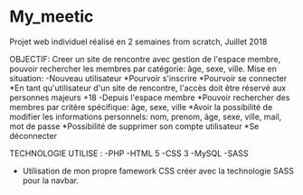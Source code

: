 # My_meetic
Projet web individuel réalisé en 2 semaines from scratch, Juillet 2018

OBJECTIF:
Creer un site de rencontre avec gestion de l'espace membre, pouvoir rechercher les membres par catégorie: âge, sexe, ville.
Mise en situation:
-Nouveau utilisateur
  *Pourvoir s'inscrire
  *Pourvoir se connecter
  *En tant qu'utilisateur d'un site de rencontre, l'accès doit être réservé aux personnes majeurs +18
 -Depuis l'espace membre
  *Pouvoir rechercher des membres par critère spécifique: âge, sexe, ville
  *Avoir la possibilité de modifier les informations personnels: nom, prenom, âge, sexe, ville, mail, mot de passe
  *Possibilité de supprimer son compte utilisateur
  *Se déconnecter 

TECHNOLOGIE UTILISE : 
-PHP
-HTML 5
-CSS 3
-MySQL
-SASS
- Utilisation de mon propre famework CSS créer avec la technologie SASS pour la navbar. 

